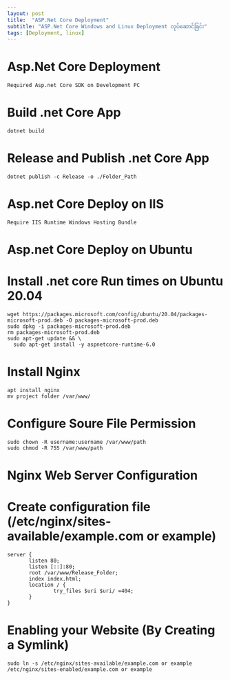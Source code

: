```yaml
---
layout: post
title:  "ASP.Net Core Deployment"
subtitle: "ASP.Net Core Windows and Linux Deployment လုပ်ဆောင်ခြင်း"
tags: [Deployment, linux]
---
```


# Asp.Net Core Deployment 
```
Required Asp.net Core SDK on Development PC
```

# Build .net Core App
```
dotnet build 
```

# Release and Publish .net Core App 
```
dotnet publish -c Release -o ./Folder_Path
```

# Asp.net Core Deploy on IIS 
```
Require IIS Runtime Windows Hosting Bundle  
```

# Asp.net Core Deploy on Ubuntu 
# Install .net core Run times on Ubuntu 20.04 
```
wget https://packages.microsoft.com/config/ubuntu/20.04/packages-microsoft-prod.deb -O packages-microsoft-prod.deb
sudo dpkg -i packages-microsoft-prod.deb
rm packages-microsoft-prod.deb
sudo apt-get update && \
  sudo apt-get install -y aspnetcore-runtime-6.0
```

# Install Nginx 
```
apt install nginx 
mv project folder /var/www/
```

# Configure Soure File Permission 
```
sudo chown -R username:username /var/www/path
sudo chmod -R 755 /var/www/path
```

# Nginx Web Server Configuration 
# Create configuration file (/etc/nginx/sites-available/example.com or example)
```
server {
       listen 80;
       listen [::]:80;
       root /var/www/Release_Folder;
       index index.html;
       location / {
               try_files $uri $uri/ =404;
       }
}
```

# Enabling your Website (By Creating a Symlink)
```
sudo ln -s /etc/nginx/sites-available/example.com or example /etc/nginx/sites-enabled/example.com or example
```


